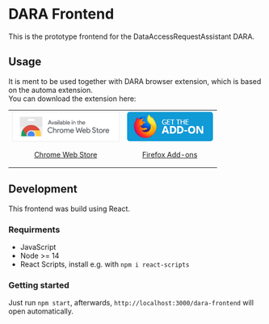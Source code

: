# DARA Frontend

This is the prototype frontend for the DataAccessRequestAssistant DARA. 

## Usage
It is ment to be used together with DARA browser extension, which is based on the automa extension.  
You can download the extension here:

<table cellspacing="0" cellpadding="0">
  <tr>
    <td valign="center">
      <a align="center" href="https://chrome.google.com/webstore/detail/automa/heolgaalbnnelipfhbccbkdohecmaimo">
        <img height=60px src="src/assets/webstore.png" alt="Chrome web store" />
        <p align="center">Chrome Web Store</p>
      </a>
    </td>
    <td valign="center">
      <a href="https://addons.mozilla.org/en-US/firefox/addon/dara/">
        <img height=60px src="src/assets/ffaddons.png" alt="Firefox add-ons" />
        <p align="center">Firefox Add-ons</p>
      </a>
    </td>
  </tr>
</table>

## Development
This frontend was build using React.

### Requirments
- JavaScript 
- Node >= 14 
- React Scripts, install e.g. with ``npm i react-scripts``

### Getting started
Just run ``npm start``, afterwards, ``http://localhost:3000/dara-frontend`` will open automatically.